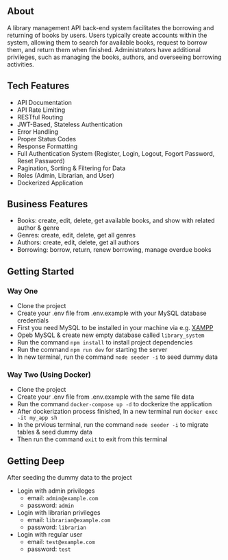 ## About

A library management API back-end system facilitates the borrowing and returning of books by users. Users typically create accounts within the system, allowing them to search for available books, request to borrow them, and return them when finished. Administrators have additional privileges, such as managing the books, authors, and overseeing borrowing activities.

## Tech Features
- API Documentation
- API Rate Limiting
- RESTful Routing
- JWT-Based, Stateless Authentication
- Error Handling
- Proper Status Codes
- Response Formatting
- Full Authentication System (Register, Login, Logout, Fogort Password, Reset Password)
- Pagination, Sorting & Filtering for Data
- Roles (Admin, Librarian, and User)
- Dockerized Application

## Business Features
- Books: create, edit, delete, get available books, and show with related author & genre
- Genres: create, edit, delete, get all genres
- Authors: create, edit, delete, get all authors
- Borrowing: borrow, return, renew borrowing, manage overdue books

## Getting Started

### Way One
- Clone the project
- Create your .env file from .env.example with your MySQL database credentials
- First you need MySQL to be installed in your machine via e.g. [XAMPP](https://www.apachefriends.org/download.html)
- Opeb MySQL & create new empty database called `library_system`
- Run the command `npm install` to install project dependencies
- Run the command `npm run dev` for starting the server
- In new terminal, run the command `node seeder -i` to seed dummy data


### Way Two (Using Docker)
- Clone the project 
- Create your .env file from .env.example with the same file data
- Run the command `docker-compose up -d` to dockerize the application
- After dockerization process finished, In a new terminal run `docker exec -it my_app sh`
- In the prvious terminal, run the command `node seeder -i` to migrate tables & seed dummy data
- Then run the command `exit` to exit from this terminal

## Getting Deep
After seeding the dummy data to the project 
- Login with admin privileges
  - email: `admin@example.com`
  - password: `admin`
- Login with librarian privileges
  - email: `librarian@example.com`
  - password: `librarian`
- Login with regular user
  - email: `test@example.com`
  - password: `test`


